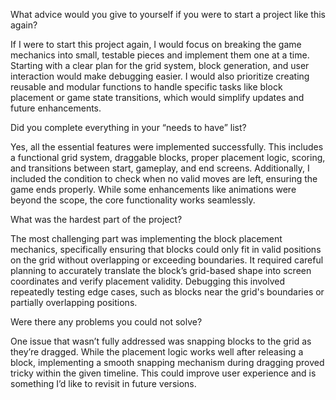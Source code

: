 What advice would you give to yourself if you were to start a project like this again?
 
If I were to start this project again, I would focus on breaking the game mechanics into small, testable pieces and implement them one at a time. Starting with a clear plan for the grid system, block generation, and user interaction would make debugging easier. I would also prioritize creating reusable and modular functions to handle specific tasks like block placement or game state transitions, which would simplify updates and future enhancements.

Did you complete everything in your “needs to have” list?

Yes, all the essential features were implemented successfully. This includes a functional grid system, draggable blocks, proper placement logic, scoring, and transitions between start, gameplay, and end screens. Additionally, I included the condition to check when no valid moves are left, ensuring the game ends properly. While some enhancements like animations were beyond the scope, the core functionality works seamlessly.



What was the hardest part of the project?

The most challenging part was implementing the block placement mechanics, specifically ensuring that blocks could only fit in valid positions on the grid without overlapping or exceeding boundaries. It required careful planning to accurately translate the block’s grid-based shape into screen coordinates and verify placement validity. Debugging this involved repeatedly testing edge cases, such as blocks near the grid's boundaries or partially overlapping positions.



Were there any problems you could not solve?

One issue that wasn’t fully addressed was snapping blocks to the grid as they’re dragged. While the placement logic works well after releasing a block, implementing a smooth snapping mechanism during dragging proved tricky within the given timeline. This could improve user experience and is something I’d like to revisit in future versions.

